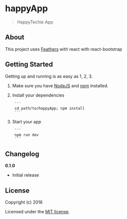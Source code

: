 # happyApp

> HappyTechie App

## About

This project uses [Feathers](http://feathersjs.com) with react with react-bootstrap
## Getting Started

Getting up and running is as easy as 1, 2, 3.

1. Make sure you have [NodeJS](https://nodejs.org/) and [npm](https://www.npmjs.com/) installed.
2. Install your dependencies
		
		```
		cd path/to/happyApp; npm install
		```

3. Start your app
		
		```
		npm run dev
		```

## Changelog

__0.1.0__

- Initial release

## License

Copyright (c) 2016

Licensed under the [MIT license](LICENSE).
